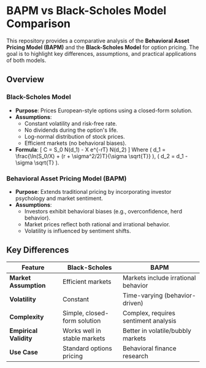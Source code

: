 # BAPM vs Black-Scholes Model Comparison

This repository provides a comparative analysis of the **Behavioral Asset Pricing Model (BAPM)** and the **Black-Scholes Model** for option pricing. The goal is to highlight key differences, assumptions, and practical applications of both models.

## Overview

### Black-Scholes Model
- **Purpose**: Prices European-style options using a closed-form solution.
- **Assumptions**:
  - Constant volatility and risk-free rate.
  - No dividends during the option's life.
  - Log-normal distribution of stock prices.
  - Efficient markets (no behavioral biases).
- **Formula**:
  \[
  C = S_0 N(d_1) - X e^{-rT} N(d_2)
  \]
  Where \( d_1 = \frac{\ln(S_0/X) + (r + \sigma^2/2)T}{\sigma \sqrt{T}} \), \( d_2 = d_1 - \sigma \sqrt{T} \).

### Behavioral Asset Pricing Model (BAPM)
- **Purpose**: Extends traditional pricing by incorporating investor psychology and market sentiment.
- **Assumptions**:
  - Investors exhibit behavioral biases (e.g., overconfidence, herd behavior).
  - Market prices reflect both rational and irrational behavior.
  - Volatility is influenced by sentiment shifts.

## Key Differences

| Feature                | Black-Scholes                          | BAPM                                   |
|------------------------|----------------------------------------|----------------------------------------|
| **Market Assumption**  | Efficient markets                     | Markets include irrational behavior   |
| **Volatility**         | Constant                              | Time-varying (behavior-driven)        |
| **Complexity**         | Simple, closed-form solution          | Complex, requires sentiment analysis  |
| **Empirical Validity** | Works well in stable markets          | Better in volatile/bubbly markets     |
| **Use Case**           | Standard options pricing              | Behavioral finance research           |
